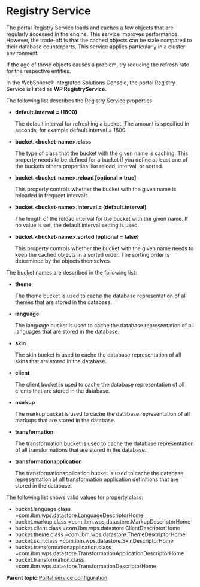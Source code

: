 # Registry Service

The portal Registry Service loads and caches a few objects that are regularly accessed in the engine. This service improves performance. However, the trade-off is that the cached objects can be stale compared to their database counterparts. This service applies particularly in a cluster environment.

If the age of those objects causes a problem, try reducing the refresh rate for the respective entities.

In the WebSphere® Integrated Solutions Console, the portal Registry Service is listed as **WP RegistryService**.

The following list describes the Registry Service properties:

-   **default.interval = \(1800\)**

    The default interval for refreshing a bucket. The amount is specified in seconds, for example default.interval = 1800.

-   **bucket.<bucket-name\>.class**

    The type of class that the bucket with the given name is caching. This property needs to be defined for a bucket if you define at least one of the buckets others properties like reload, interval, or sorted.

-   **bucket.<bucket-name\>.reload \[optional = true\]**

    This property controls whether the bucket with the given name is reloaded in frequent intervals.

-   **bucket.<bucket-name\>.interval = \(default.interval\)**

    The length of the reload interval for the bucket with the given name. If no value is set, the default.interval setting is used.

-   **bucket.<bucket-name\>.sorted \[optional = false\]**

    This property controls whether the bucket with the given name needs to keep the cached objects in a sorted order. The sorting order is determined by the objects themselves.


The bucket names are described in the following list:

-   **theme**

    The theme bucket is used to cache the database representation of all themes that are stored in the database.

-   **language**

    The language bucket is used to cache the database representation of all languages that are stored in the database.

-   **skin**

    The skin bucket is used to cache the database representation of all skins that are stored in the database.

-   **client**

    The client bucket is used to cache the database representation of all clients that are stored in the database.

-   **markup**

    The markup bucket is used to cache the database representation of all markups that are stored in the database.

-   **transformation**

    The transformation bucket is used to cache the database representation of all transformations that are stored in the database.

-   **transformationapplication**

    The transformationapplication bucket is used to cache the database representation of all transformation application definitions that are stored in the database.


The following list shows valid values for property class:

-   bucket.language.class =com.ibm.wps.datastore.LanguageDescriptorHome
-   bucket.markup.class =com.ibm.wps.datastore.MarkupDescriptorHome
-   bucket.client.class =com.ibm.wps.datastore.ClientDescriptorHome
-   bucket.theme.class =com.ibm.wps.datastore.ThemeDescriptorHome
-   bucket.skin.class =com.ibm.wps.datastore.SkinDescriptorHome
-   bucket.transformationapplication.class =com.ibm.wps.datastore.TransformationApplicationDescriptorHome
-   bucket.transformation.class =com.ibm.wps.datastore.TransformationDescriptorHome

**Parent topic:**[Portal service configuration](../admin-system/srvcfgref.md)

